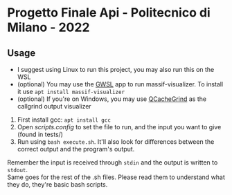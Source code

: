 # Progetto Finale Api - Politecnico di Milano - 2022
## **Usage**
- I suggest using Linux to run this project, you may also run this on the WSL
- (optional) You may use the [GWSL](https://opticos.github.io/gwsl/) app to run massif-visualizer. To install it use `apt install massif-visualizer`
- (optional) If you're on Windows, you may use [QCacheGrind](https://sourceforge.net/projects/qcachegrindwin/) as the callgrind output visualizer

1. First install gcc: `apt install gcc`
2. Open *scripts.config* to set the file to run, and the input you want to give (found in tests/)
3. Run using `bash execute.sh`. It'll also look for differences between the correct output and the program's output.

Remember the input is received through `stdin` and the output is written to `stdout`.  
Same goes for the rest of the .sh files. Please read them to understand what they do, they're basic bash scripts.